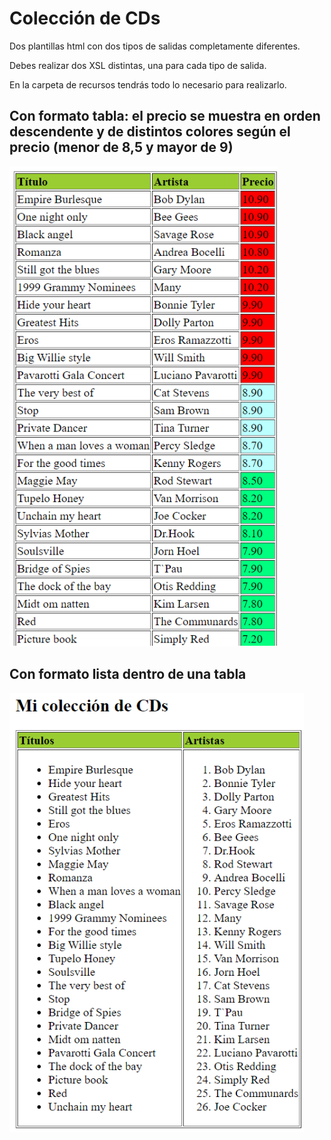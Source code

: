 # Colección de CDs

Dos plantillas html con dos tipos de salidas completamente diferentes.

Debes realizar dos XSL distintas, una para cada tipo de salida.

En la carpeta de recursos tendrás todo lo necesario para realizarlo.

## Con formato tabla: el precio se muestra en orden descendente y de distintos colores según el precio (menor de 8,5 y mayor de 9)

![Alt text](image.png)

## Con formato lista dentro de una tabla

![Alt text](image-1.png)